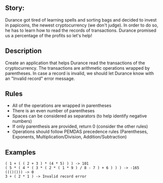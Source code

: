 ## Story:

Durance got tired of learning spells and sorting bags and decided to invest in papicoins, the newest cryptocurrency (we don't judge). In order to do so, he has to learn how to read the records of transactions. Durance promised us a percentage of the profits so let's help!
## Description

Create an application that helps Durance read the transactions of the cryptocurrency.
The transactions are arithmetic operations wrapped by parentheses. In case a record is invalid, we should let Durance know with an "Invalid record" error message.

## Rules
  * All of the operations are wrapped in parentheses
  * There is an even number of parentheses
  * Spaces can be considered as separators (to help identify negative numbers)
  * If only parenthesis are provided, return 0 (consider the other rules)
  * Operations should follow PEMDAS precedence rules (Parentheses, Exponents, Multiplication/Division, Addition/Subtraction)

## Examples
```
( 1 + ( ( 2 + 3 ) * (4 * 5) ) ) -> 101
( 5 * ( 4 * ( 3 * ( 2 * ( 1 * 9 ) / 8 - 7 ) + 6 ) ) ) -> -165
((()())) -> 0
3 + ( 2 * 1 ) -> Invalid record error
```